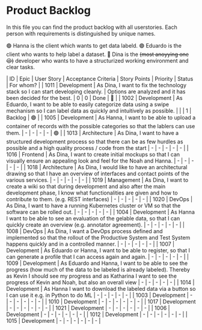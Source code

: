 # Product Backlog

In this file you can find the product backlog with all userstories. 
Each person with requirements is distinguished by unique names.

🟢 Hanna is the client which wants to get data labeld.
🟣 Eduardo is the client who wants to help label a dataset.
🔴 Dina is the ~~(most anoyying one😉)~~ developer who wants to have a structurized working environment and clear tasks.

| ID | Epic | User Story | Acceptance Criteria | Story Points | Priority | Status | For whom? |
| 1011 | Development | As Dina, I want to fix the technology stack so I can start developing cleanly. | Options are analyzed and it has been decided for the best. | 0 | 0 | Done | 🔴 |
| 1002 | Development | As Eduardo, I want to be able to easily categorize data using a swipe mechanism so I can label data as quickly and intuitively as possible. |  |  | 1 | Backlog | 🟣 |
| 1005 | Development | As Hanna, I want to be able to upload a container of records with the possible categories so that the lablers can use them. | - | - | - | - | 🟢 |
| 1013 | Architecture | As Dina, I want to have a structured development process so that there can be as few hurdles as possible and a high quality process / code from the start | - | - | - | - | - |
| 1016 | Frontend | As Dina, I want to create initial mockups so that I can visually ensure an appealing look and feel for the Noah and Hanna. | - | - | - | - | - |
| 1018 | Architecture | As Dina, I would like to have an architectural drawing so that I have an overview of interfaces and contact points of the various services. | - | - | - | - | - |
| 1019 | Management | As Dina, I want to create a wiki so that during development and also after the main development phase, I know what functionalities are given and how to contribute to them. (e.g. REST interfaces) | - | - | - | - | - |
| 1020 | DevOps | As Dina, I want to have a running Kubernetes cluster or VM so that the software can be rolled out. | - | - | - | - | - |
| 1004 | Development | As Hanna I want to be able to see an evaluation of the gelable data, so that I can quickly create an overview (e.g. annotator agreement). | - | - | - | - | - |
| 1008 | DevOps | As Dina, I want a DevOps process defined and implemented so that the rollout of the Productive System and Test System happens quickly and in a controlled manner. | - | - | - | - | - |
| 1007 | Development | As Eduardo or Hanna, I want to be able to register, so that I can generate a profile that I can access again and again. | - | - | - | - | - |
| 1009 | Development | As Eduardo and Hanna, I want to be able to see the progress (how much of the data to be labeled is already labeled). Thereby as Kevin I should see my progress and as Katharina I want to see the progress of Kevin and Noah, but also an overall view | - | - | - | - | - |
| 1014 | Development | As Hanna I want to download the labeled data via a button so I can use it e.g. in Python to do ML | - | - | - | - | - |
| 1003 | Development | - | - | - | - | - | - |
| 1010 | Development | - | - | - | - | - | - |
| 1017 | Development | - | - | - | - | - | - |
| 1021 | Development | - | - | - | - | - | - |
| 1006 | Development | - | - | - | - | - | - |
| 1012 | Development | - | - | - | - | - | - |
| 1015 | Development | - | - | - | - | - | - |
